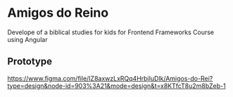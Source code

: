 # Amigos do Reino
Develope of a biblical studies for kids for Frontend Frameworks Course using Angular

## Prototype
https://www.figma.com/file/IZ8axwzLxRQq4HrbjIuDlk/Amigos-do-Rei?type=design&node-id=903%3A21&mode=design&t=x8KTfcT8u2m8bZeb-1

